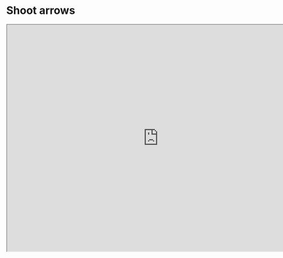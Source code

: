 # Shoot arrows 

<iframe src="https://cc.163.com/act/m/daily/iframeplayer/?id=618a3567b8a81f8fa07f0a2d" height="600" width="800" allow="fullscreen" /> 

